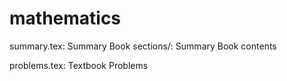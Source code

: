 mathematics
===========

summary.tex: Summary Book
sections/: Summary Book contents

problems.tex: Textbook Problems
